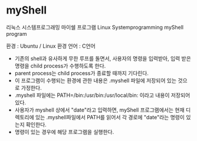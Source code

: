 # myShell
리눅스 시스템프로그래밍 마이쉘 프로그램
Linux Systemprogramming myShell program

환경 : Ubuntu / Linux 환경
언어 : C언어

- 기존의 shell과 유사하게 무한 루프를 돌면서, 사용자의 명령을 입력받아, 입력 받은 명령을 child process가 수행하도록 한다.
- parent process는 child process가 종료할 때까지 기다린다.
- 이 프로그램이 수행되는 환경에 관한 내용은 .myshell 파일에 저장되어 있는 것으로 가정한다.
- .myshell 파일에는 PATH=/bin:/usr/bin:/usr/local/bin: 이라고 내용이 저장되어 있다.
- 사용자가 myshell 상에서 "date"라고 입력하면, myShell 프로그램에서는 현재 디렉토리에 있는 .myshell파일에서 PATH를 읽어서 각 경로에 "date"라는 명령이 있는지 확인한다.
- 명령이 있는 경우에 해당 프로그램을 실행한다.

